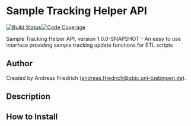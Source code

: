 # Sample Tracking Helper API

[![Build Status](https://travis-ci.com/qbicsoftware/sample-tracking-helper-lib.svg?branch=development)](https://travis-ci.com/qbicsoftware/sample-tracking-helper-lib)[![Code Coverage]( https://codecov.io/gh/qbicsoftware/sample-tracking-helper-lib/branch/development/graph/badge.svg)](https://codecov.io/gh/qbicsoftware/sample-tracking-helper-lib)

Sample Tracking Helper API, version 1.0.0-SNAPSHOT - An easy to use interface providing sample tracking update functions for ETL scripts

## Author
Created by Andreas Friedrich (andreas.friedrich@qbic.uni-tuebingen.de).

## Description

## How to Install
